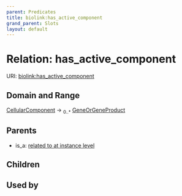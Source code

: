 ```yaml
---
parent: Predicates
title: biolink:has_active_component
grand_parent: Slots
layout: default
---
```


# Relation: has_active_component




URI: [biolink:has_active_component](https://w3id.org/biolink/vocab/has_active_component)

## Domain and Range

[CellularComponent](CellularComponent.md) ->  <sub>0..\*</sub> [GeneOrGeneProduct](GeneOrGeneProduct.md)

## Parents

 *  is_a: [related to at instance level](related_to_at_instance_level.md)

## Children


## Used by

